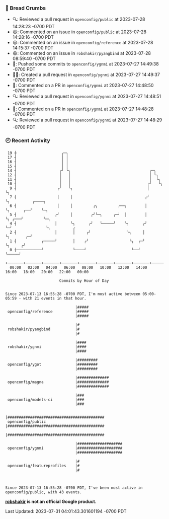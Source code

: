 ### 🍞 Bread Crumbs

 * 🔍: Reviewed a pull request in  `openconfig/public` at 2023-07-28 14:28:23 -0700 PDT
 * 😃: Commented on an issue in `openconfig/public` at 2023-07-28 14:28:16 -0700 PDT
 * 😃: Commented on an issue in `openconfig/reference` at 2023-07-28 14:15:37 -0700 PDT
 * 😃: Commented on an issue in `robshakir/pyangbind` at 2023-07-28 08:59:40 -0700 PDT
 * 🚢: Pushed some commits to `openconfig/ygnmi` at 2023-07-27 14:49:38 -0700 PDT
 * ✍🏼: Created a pull request in `openconfig/ygnmi` at 2023-07-27 14:49:37 -0700 PDT
 * 💬: Commented on a PR in  `openconfig/ygnmi` at 2023-07-27 14:48:50 -0700 PDT
 * 🔍: Reviewed a pull request in  `openconfig/ygnmi` at 2023-07-27 14:48:51 -0700 PDT
 * 💬: Commented on a PR in  `openconfig/ygnmi` at 2023-07-27 14:48:28 -0700 PDT
 * 🔍: Reviewed a pull request in  `openconfig/ygnmi` at 2023-07-27 14:48:29 -0700 PDT

### 🕘 Recent Activity
```
 19 ┼                    ╭─╮
 17 ┤                    │ │
 16 ┤                    │ │
 15 ┤                    │ │
 14 ┤                   ╭╯ ╰╮                                   ╭─╮
 12 ┤                   │   │                                   │ ╰╮
 11 ┤                   │   │                                   │  ╰╮
 10 ┤                   │   │                                  ╭╯   ╰╮
  9 ┤                  ╭╯   ╰╮                                 │     ╰╮
  7 ┤                  │     │                                ╭╯      ╰╮          ╭────╮
  6 ┤                  │     │         ╭╮         ╭──╮        │        ╰╮      ╭──╯    ╰─╮
  5 ┤                 ╭╯     │        ╭╯╰─╮     ╭─╯  │        │         ╰╮ ╭───╯         ╰─╮
  4 ┤                 │      ╰╮      ╭╯   ╰─────╯    ╰╮      ╭╯          ╰─╯               ╰╮          ╭
  2 ┤                 │       │     ╭╯                ╰╮     │                              ╰╮       ╭─╯
  1 ┤           ╭─────╯       │    ╭╯                  ╰╮  ╭─╯                               ╰╮     ╭╯
  0 ┼───────────╯             ╰────╯                    ╰──╯                                  ╰─────╯
    +───────+───────+───────+───────+───────+───────+───────+───────+───────+───────+───────+───────+────
  00:00   02:00   04:00   06:00   08:00   10:00   12:00   14:00   16:00   18:00   20:00   22:00   00:00   

						Commits by Hour of Day


Since 2023-07-13 16:55:28 -0700 PDT, I'm most active between 05:00-05:59 - with 21 events in that hour.

```



```
                               |#####
 openconfig/reference          |#####
                               |#####

                               |#
 robshakir/pyangbind           |#
                               |#

                               |####
 robshakir/ygnmi               |####
                               |####

                               |#########
 openconfig/ygot               |#########
                               |#########

                               |##############
 openconfig/magna              |##############
                               |##############

                               |###
 openconfig/models-ci          |###
                               |###

                               |###########################################
 openconfig/public             |###########################################
                               |###########################################

                               |####################
 openconfig/ygnmi              |####################
                               |####################

                               |#
 openconfig/featureprofiles    |#
                               |#



Since 2023-07-13 16:55:28 -0700 PDT, I've been most active in openconfig/public, with 43 events.

```
**[robshakir](mailto:robjs@google.com) is not an official Google product.**  


Last Updated: 2023-07-31 04:01:43.301601194 -0700 PDT
